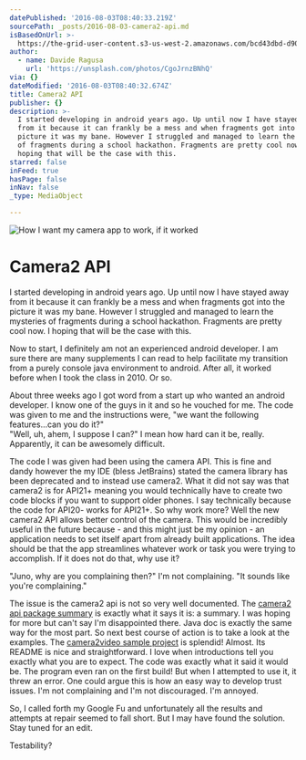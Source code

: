 ```yaml
---
datePublished: '2016-08-03T08:40:33.219Z'
sourcePath: _posts/2016-08-03-camera2-api.md
isBasedOnUrl: >-
  https://the-grid-user-content.s3-us-west-2.amazonaws.com/bcd43dbd-d904-499d-acd3-075993457640.jpg
author:
  - name: Davide Ragusa
    url: 'https://unsplash.com/photos/CgoJrnzBNhQ'
via: {}
dateModified: '2016-08-03T08:40:32.674Z'
title: Camera2 API
publisher: {}
description: >-
  I started developing in android years ago. Up until now I have stayed away
  from it because it can frankly be a mess and when fragments got into the
  picture it was my bane. However I struggled and managed to learn the mysteries
  of fragments during a school hackathon. Fragments are pretty cool now. I
  hoping that will be the case with this.
starred: false
inFeed: true
hasPage: false
inNav: false
_type: MediaObject

---
```

![How I want my camera app to work, if it worked](https://the-grid-user-content.s3-us-west-2.amazonaws.com/bcd43dbd-d904-499d-acd3-075993457640.jpg)

# Camera2 API

I started developing in android years ago. Up until now I have stayed away from it because it can frankly be a mess and when fragments got into the picture it was my bane. However I struggled and managed to learn the mysteries of fragments during a school hackathon. Fragments are pretty cool now. I hoping that will be the case with this.

Now to start, I definitely am not an experienced android developer. I am sure there are many supplements I can read to help facilitate my transition from a purely console java environment to android. After all, it worked before when I took the class in 2010\. Or so.

About three weeks ago I got word from a start up who wanted an android developer. I know one of the guys in it and so he vouched for me. The code was given to me and the instructions were, "we want the following features...can you do it?"   
"Well, uh, ahem, I suppose I can?" I mean how hard can it be, really. Apparently, it can be awesomely difficult.

The code I was given had been using the camera API. This is fine and dandy however the my IDE (bless JetBrains) stated the camera library has been deprecated and to instead use camera2\. What it did not say was that camera2 is for API21+ meaning you would technically have to create two code blocks if you want to support older phones. I say technically because the code for API20- works for API21+. So why work more? Well the new camera2 API allows better control of the camera. This would be incredibly useful in the future because - and this might just be my opinion - an application needs to set itself apart from already built applications. The idea should be that the app streamlines whatever work or task you were trying to accomplish. If it does not do that, why use it?

"Juno, why are you complaining then?" I'm not complaining. "It sounds like you're complaining."

The issue is the camera2 api is not so very well documented. The [camera2 api package summary][0] is exactly what it says it is: a summary. I was hoping for more but can't say I'm disappointed there. Java doc is exactly the same way for the most part. So next best course of action is to take a look at the examples. The [camera2video sample project][1] is splendid! Almost. Its README is nice and straightforward. I love when introductions tell you exactly what you are to expect. The code was exactly what it said it would be. The program even ran on the first build! But when I attempted to use it, it threw an error. One could argue this is how an easy way to develop trust issues. I'm not complaining and I'm not discouraged. I'm annoyed.

So, I called forth my Google Fu and unfortunately all the results and attempts at repair seemed to fall short. But I may have found the solution. Stay tuned for an edit.

Testability?

[0]: https://developer.android.com/reference/android/hardware/camera2/package-summary.html "camera2 package summary"
[1]: https://github.com/googlesamples/android-Camera2Video "camera2video sample project"